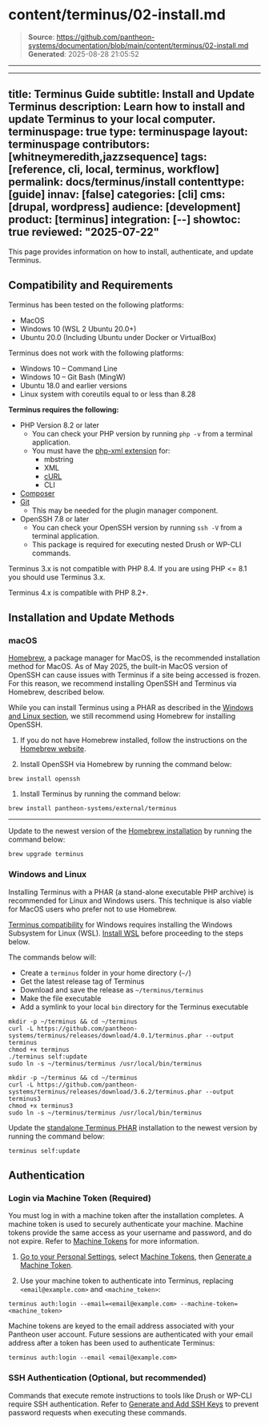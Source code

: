 # content/terminus/02-install.md

> **Source**: https://github.com/pantheon-systems/documentation/blob/main/content/terminus/02-install.md
> **Generated**: 2025-08-28 21:05:52

---

---
title: Terminus Guide
subtitle: Install and Update Terminus
description:  Learn how to install and update Terminus to your local computer.
terminuspage: true
type: terminuspage
layout: terminuspage
contributors: [whitneymeredith,jazzsequence]
tags: [reference, cli, local, terminus, workflow]
permalink: docs/terminus/install
contenttype: [guide]
innav: [false]
categories: [cli]
cms: [drupal, wordpress]
audience: [development]
product: [terminus]
integration: [--]
showtoc: true
reviewed: "2025-07-22"
---

This page provides information on how to install, authenticate, and update Terminus.

## Compatibility and Requirements
Terminus has been tested on the following platforms:

- MacOS
- Windows 10 (WSL 2 Ubuntu 20.0+)
- Ubuntu 20.0 (Including Ubuntu under Docker or VirtualBox)

<Accordion title="Incompatible Operating Systems" id="incompatible-os" icon="info-sign">
Terminus does not work with the following platforms:

- Windows 10 – Command Line
- Windows 10 – Git Bash (MingW)
- Ubuntu 18.0 and earlier versions
- Linux system with coreutils equal to or less than 8.28

</Accordion>

**Terminus requires the following:**
- PHP Version 8.2 or later
  - You can check your PHP version by running `php -v` from a terminal application.
  - You must have the [php-xml extension](https://secure.php.net/manual/en/dom.setup.php) for:
     - mbstring
     - XML
     - [cURL](https://secure.php.net/manual/en/curl.setup.php)
     - CLI
- [Composer](https://getcomposer.org/download/)
- [Git](https://help.github.com/articles/set-up-git/)
  - This may be needed for the plugin manager component.
- OpenSSH 7.8 or later
  - You can check your OpenSSH version by running `ssh -V` from a terminal application.
  - This package is required for executing nested Drush or WP-CLI commands.

<Alert title="PHP 8.4 and Terminus" type="danger">

Terminus 3.x is not compatible with PHP 8.4. If you are using PHP <= 8.1 you should use Terminus 3.x.

Terminus 4.x is compatible with PHP 8.2+.

</Alert>

## Installation and Update Methods
### macOS
[Homebrew](https://brew.sh/), a package manager for MacOS, is the recommended installation method for MacOS. As of May 2025, the built-in MacOS version of OpenSSH can cause issues with Terminus if a site being accessed is frozen. For this reason, we recommend installing OpenSSH and Terminus via Homebrew, described below. 

While you can install Terminus using a PHAR as described in the [Windows and Linux section](#windows-and-linux), we still recommend using Homebrew for installing OpenSSH.

1. If you do not have Homebrew installed, follow the instructions on the [Homebrew website](https://brew.sh/).

1. Install OpenSSH via Homebrew by running the command below:

  ```bash{promptUser: user}
  brew install openssh
  ```

1. Install Terminus by running the command below:

  ```bash{promptUser: user}
  brew install pantheon-systems/external/terminus
  ```

<hr/>

Update to the newest version of the [Homebrew installation](#macos) by running the command below:

```bash{promptUser: user}
brew upgrade terminus
```

### Windows and Linux
Installing Terminus with a PHAR (a stand-alone executable PHP archive) is recommended for Linux and Windows users. This technique is also viable for MacOS users who prefer not to use Homebrew.

<Alert title="Note" type="info" >

[Terminus compatibility](#compatibility-and-requirements) for Windows requires installing the Windows Subsystem for Linux (WSL). [Install WSL](https://learn.microsoft.com/en-us/windows/wsl/) before proceeding to the steps below.

</Alert>

The commands below will:
- Create a `terminus` folder in your home directory (`~/`)
- Get the latest release tag of Terminus
- Download and save the release as `~/terminus/terminus`
- Make the file executable
- Add a symlink to your local `bin` directory for the Terminus executable

<TabList>

<Tab title="Terminus 4 (PHP 8.2+)" id="terminus4" active={true}>

```bash{promptUser: user}
mkdir -p ~/terminus && cd ~/terminus
curl -L https://github.com/pantheon-systems/terminus/releases/download/4.0.1/terminus.phar --output terminus
chmod +x terminus
./terminus self:update
sudo ln -s ~/terminus/terminus /usr/local/bin/terminus
```

</Tab>

<Tab title="Terminus 3 (PHP 7.4-8.3)" id="terminus3">

```bash{promptUser: user}
mkdir -p ~/terminus && cd ~/terminus
curl -L https://github.com/pantheon-systems/terminus/releases/download/3.6.2/terminus.phar --output terminus3
chmod +x terminus3
sudo ln -s ~/terminus/terminus /usr/local/bin/terminus
```

</Tab>

</TabList>

Update the [standalone Terminus PHAR](#windows-and-linux) installation to the newest version by running the command below:

```bash{promptUser: user}
terminus self:update
```

## Authentication
### Login via Machine Token (Required)
You must log in with a machine token after the installation completes. A machine token is used to securely authenticate your machine. Machine tokens provide the same access as your username and password, and do not expire. Refer to [Machine Tokens](/machine-tokens/) for more information.

1. [Go to your Personal Settings](/personal-settings), select [Machine Tokens](https://dashboard.pantheon.io/users/#account/tokens/), then [Generate a Machine Token](https://dashboard.pantheon.io/login?destination=%2Fuser#account/tokens/create/terminus/).

1. Use your machine token to authenticate into Terminus, replacing `<email@example.com>` and `<machine_token>`:

  ```bash{promptUser: user}
  terminus auth:login --email=<email@example.com> --machine-token=<machine_token>
  ```

Machine tokens are keyed to the email address associated with your Pantheon user account. Future sessions are authenticated with your email address after a token has been used to authenticate Terminus:

```bash{promptUser: user}
terminus auth:login --email <email@example.com>
```

### SSH Authentication (Optional, but recommended)

Commands that execute remote instructions to tools like Drush or WP-CLI require SSH authentication. Refer to [Generate and Add SSH Keys](/ssh-keys/) to prevent password requests when executing these commands.

